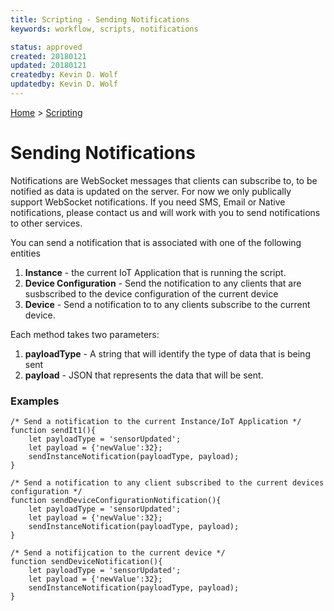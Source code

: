 ```yaml
---
title: Scripting - Sending Notifications
keywords: workflow, scripts, notifications

status: approved
created: 20180121
updated: 20180121
createdby: Kevin D. Wolf
updatedby: Kevin D. Wolf
---
```

[Home](../Index.md) > [Scripting](Index.md)

# Sending Notifications

Notifications are WebSocket messages that clients can subscribe to, to be  notified as data is updated on the server.  For now we 
only publically support WebSocket notifications.  If you need SMS, Email or Native notifications, please contact us and will work with 
you to send notifications to other services.

You can send a notification that is associated with one of the following entities
1. **Instance** - the current IoT Application that is running the script.
2. **Device Configuration** - Send the notification to any clients that are susbscribed to the device configuration of the current device
3. **Device** - Send a notification to to any clients subscribe to the current device.

Each method takes two parameters:
1. **payloadType** - A string that will identify the type of data that is being sent
2. **payload** - JSON that represents the data that will be sent.


### Examples
```
/* Send a notification to the current Instance/IoT Application */
function sendIt1(){
    let payloadType = 'sensorUpdated';
    let payload = {'newValue':32};
    sendInstanceNotification(payloadType, payload);
}

/* Send a notification to any client subscribed to the current devices configuration */
function sendDeviceConfigurationNotification(){
    let payloadType = 'sensorUpdated';
    let payload = {'newValue':32};
    sendInstanceNotification(payloadType, payload);
}

/* Send a notifijcation to the current device */
function sendDeviceNotification(){
    let payloadType = 'sensorUpdated';
    let payload = {'newValue':32};
    sendInstanceNotification(payloadType, payload);
}
```